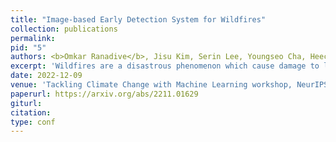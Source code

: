 ```yaml
---
title: "Image-based Early Detection System for Wildfires"
collection: publications
permalink: 
pid: "5"
authors: <b>Omkar Ranadive</b>, Jisu Kim, Serin Lee, Youngseo Cha, Heechan Park, Minkook Cho, Young K. Hwang
excerpt: 'Wildfires are a disastrous phenomenon which cause damage to land, loss of property, air pollution, and even loss of human life. Due to the warmer and drier conditions created by climate change, more severe and uncontrollable wildfires are expected to occur in the coming years. This could lead to a global wildfire crisis and have dire consequences on our planet. Hence, it has become imperative to use technology to help prevent the spread of wildfires. One way to prevent the spread of wildfires before they become too large is to perform early detection i.e, detecting the smoke before the actual fire starts. In this paper, we present our Wildfire Detection and Alert System which use machine learning to detect wildfire smoke with a high degree of accuracy and can send immediate alerts to users. Our technology is currently being used in the USA to monitor data coming in from hundreds of cameras daily. We show that our system has a high true detection rate and a low false detection rate. Our performance evaluation study also shows that on an average our system detects wildfire smoke faster than an actual person.'
date: 2022-12-09
venue: 'Tackling Climate Change with Machine Learning workshop, NeurIPS 2022'
paperurl: https://arxiv.org/abs/2211.01629
giturl: 
citation: 
type: conf 
---
```

